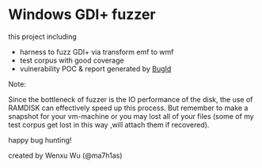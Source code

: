 # Windows GDI+ fuzzer

this project including
- harness to fuzz GDI+ via transform emf to wmf
- test corpus with good coverage
- vulnerability POC & report generated by <a href="https://github.com/SkyLined/BugId">BugId</a>

Note:

Since the bottleneck of fuzzer is the IO performance of the disk, the use of RAMDISK can effectively speed up this process.
But remember to make a snapshot for your vm-machine or you may lost all of your files (some of my test corpus get lost in this way ,will attach them if recovered).

happy bug hunting!

created by Wenxu Wu (@ma7h1as)
